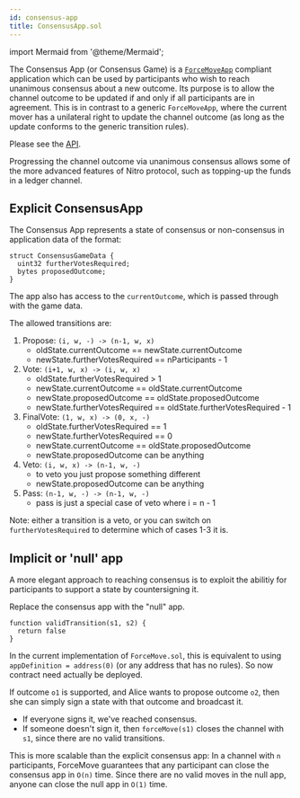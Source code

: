 ```yaml
---
id: consensus-app
title: ConsensusApp.sol
---
```


import Mermaid from '@theme/Mermaid';

The Consensus App (or Consensus Game) is a [`ForceMoveApp`](../contract-api/natspec/ForceMoveApp) compliant application which can be used by participants who wish to reach unanimous consensus about a new outcome. Its purpose is to allow the channel outcome to be updated if and only if all participants are in agreement. This is in contrast to a generic `ForceMoveApp`, where the current mover has a unilateral right to update the channel outcome (as long as the update conforms to the generic transition rules).

Please see the [API](../contract-api/natspec/ConsensusApp).

Progressing the channel outcome via unanimous consensus allows some of the more advanced features of Nitro protocol, such as topping-up the funds in a ledger channel.

## Explicit ConsensusApp

The Consensus App represents a state of consensus or non-consensus in application data of the format:

```solidity
struct ConsensusGameData {
  uint32 furtherVotesRequired;
  bytes proposedOutcome;
}
```

The app also has access to the `currentOutcome`, which is passed through with the game data.

The allowed transitions are:

1. Propose: `(i, w, -) -> (n-1, w, x)`
   - oldState.currentOutcome == newState.currentOutcome
   - newState.furtherVotesRequired == nParticipants - 1
2. Vote: `(i+1, w, x) -> (i, w, x)`
   - oldState.furtherVotesRequired > 1
   - newState.currentOutcome == oldState.currentOutcome
   - newState.proposedOutcome == oldState.proposedOutcome
   - newState.furtherVotesRequired == oldState.furtherVotesRequired - 1
3. FinalVote: `(1, w, x) -> (0, x, -)`
   - oldState.furtherVotesRequired == 1
   - newState.furtherVotesRequired == 0
   - newState.currentOutcome == oldState.proposedOutcome
   - newState.proposedOutcome can be anything
4. Veto: `(i, w, x) -> (n-1, w, -)`
   - to veto you just propose something different
   - newState.proposedOutcome can be anything
5. Pass: `(n-1, w, -) -> (n-1, w, -)`
   - pass is just a special case of veto where i = n - 1

Note: either a transition is a veto, or you can switch on `furtherVotesRequired` to determine which of cases 1-3 it is.
<Mermaid chart='
graph LR
linkStyle default interpolate basis
A("consensus <br /> (0, w, -)")-->|Propose| B("proposal <br /> (n-1, w, x)")
B-->|Vote| C("proposal <br /> (n-2, w, x)")
C-->|...| D("proposal <br /> (1, w, x)")
D-->|FinalVote| E("consensus <br /> (0, x, -)")
B-->|Veto| B
C-->|Veto| B
D-->|Veto| B' />

## Implicit or 'null' app

A more elegant approach to reaching consensus is to exploit the abilitiy for participants to support a state by countersigning it.

Replace the consensus app with the "null" app.

```solidity
function validTransition(s1, s2) {
  return false
}
```

In the current implementation of `ForceMove.sol`, this is equivalent to using `appDefinition = address(0)` (or any address that has no rules). So now contract need actually be deployed.

If outcome `o1` is supported, and Alice wants to propose outcome `o2`, then she can simply sign a state with that outcome and broadcast it.

- If everyone signs it, we've reached consensus.
- If someone doesn't sign it, then `forceMove(s1)` closes the channel with `s1`, since there are no valid transitions.

This is more scalable than the explicit consensus app: In a channel with `n` participants, ForceMove guarantees that any participant can close the consensus app in `O(n)` time. Since there are no valid moves in the null app, anyone can close the null app in `O(1)` time.

